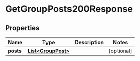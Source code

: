 

# GetGroupPosts200Response


## Properties

| Name | Type | Description | Notes |
|------------ | ------------- | ------------- | -------------|
|**posts** | [**List&lt;GroupPost&gt;**](GroupPost.md) |  |  [optional] |



